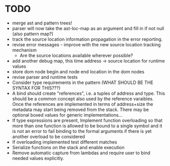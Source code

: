 # TODO
* merge ast and pattern trees!
* parser will now take the ast-loc-map as an argument and fill in if not null (also pattern map?)
* track the source location information propagation in the error reporting.
* revise error messages - improve with the new source location tracking mechanism
    * Are the source locations available wherever possible?
* add another debug map, this time address -> source location for runtime values
* store dom node begin and node end location in the dom nodes
* revise parser and runtime tests
* Consider type requirements in the pattern (WHAT SHOULD BE THE SYNTAX FOR THIS???)
* A bind should create "references", i.e. a tuples of address and type.
  This should be a common concept also used by the reference varaibles. Once
  the references are implemented in terms of address+size the metadata may start
  being removed from the stack. There may be optional boxed values for generic
  implementations...
* If type expressions are present, Implement function overloading so that more than one function is allowed
  to be bound to a single symbol and it is not an error to fail binding to the formal arguments if there
  is yet another overload to be considered
* If overloading implemented test different matches
* Serialize functions on the stack and enable execution
* Remove automatic capture from lambdas and require user to bind needed values explicitly.
